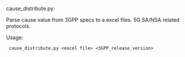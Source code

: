 
cause_distribute.py:

Parse cause value from 3GPP specs to a excel files. 5G SA/NSA related protocols. 

Usage:

     cause_distribute.py <excel file> <3GPP_release_version>
